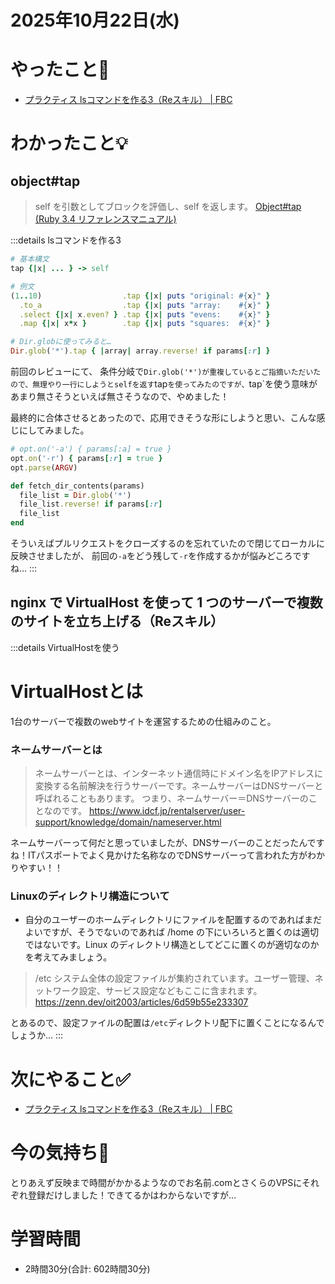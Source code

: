 # 2025年10月22日(水)

# やったこと📝

- [プラクティス lsコマンドを作る3（Reスキル） \| FBC](https://bootcamp.fjord.jp/practices/324)

# わかったこと💡

## object#tap

> self を引数としてブロックを評価し、self を返します。
[Object\#tap \(Ruby 3\.4 リファレンスマニュアル\)](https://docs.ruby-lang.org/ja/latest/method/Object/i/tap.html)

:::details lsコマンドを作る3
```ruby
# 基本構文
tap {|x| ... } -> self

# 例文
(1..10)                  .tap {|x| puts "original: #{x}" }
  .to_a                  .tap {|x| puts "array:    #{x}" }
  .select {|x| x.even? } .tap {|x| puts "evens:    #{x}" }
  .map {|x| x*x }        .tap {|x| puts "squares:  #{x}" }

# Dir.globに使ってみると…
Dir.glob('*').tap { |array| array.reverse! if params[:r] }
```
前回のレビューにて、
条件分岐で`Dir.glob('*')が重複しているとご指摘いただいたので、無理やり一行にしようとselfを返す`tap`を使ってみたのですが、`tap`を使う意味があまり無さそうといえば無さそうなので、やめました！

最終的に合体させるとあったので、応用できそうな形にしようと思い、こんな感じにしてみました。

```ruby
# opt.on('-a') { params[:a] = true }
opt.on('-r') { params[:r] = true }
opt.parse(ARGV)

def fetch_dir_contents(params)
  file_list = Dir.glob('*')
  file_list.reverse! if params[:r]
  file_list
end
```

そういえばプルリクエストをクローズするのを忘れていたので閉じてローカルに反映させましたが、
前回の`-a`をどう残して`-r`を作成するかが悩みどころですね…
:::

## nginx で VirtualHost を使って 1 つのサーバーで複数のサイトを立ち上げる（Reスキル）
:::details VirtualHostを使う
# VirtualHostとは
1台のサーバーで複数のwebサイトを運営するための仕組みのこと。

### ネームサーバーとは
> ネームサーバーとは、インターネット通信時にドメイン名をIPアドレスに変換する名前解決を行うサーバーです。ネームサーバーはDNSサーバーと呼ばれることもあります。
> つまり、ネームサーバー＝DNSサーバーのことなのです。
https://www.idcf.jp/rentalserver/user-support/knowledge/domain/nameserver.html

ネームサーバーって何だと思っていましたが、DNSサーバーのことだったんですね！ITパスポートでよく見かけた名称なのでDNSサーバーって言われた方がわかりやすい！！


### Linuxのディレクトリ構造について
- 自分のユーザーのホームディレクトリにファイルを配置するのであればまだよいですが、そうでないのであれば /home の下にいろいろと置くのは適切ではないです。Linux のディレクトリ構造としてどこに置くのが適切なのかを考えてみましょう。

> /etc
> システム全体の設定ファイルが集約されています。ユーザー管理、ネットワーク設定、サービス設定などもここに含まれます。
https://zenn.dev/oit2003/articles/6d59b55e233307

とあるので、設定ファイルの配置は`/etc`ディレクトリ配下に置くことになるんでしょうか…
:::
# 次にやること✅

- [プラクティス lsコマンドを作る3（Reスキル） \| FBC](https://bootcamp.fjord.jp/practices/324)

# 今の気持ち🫶

とりあえず反映まで時間がかかるようなのでお名前.comとさくらのVPSにそれぞれ登録だけしました！できてるかはわからないですが…

# 学習時間

- 2時間30分(合計: 602時間30分)
